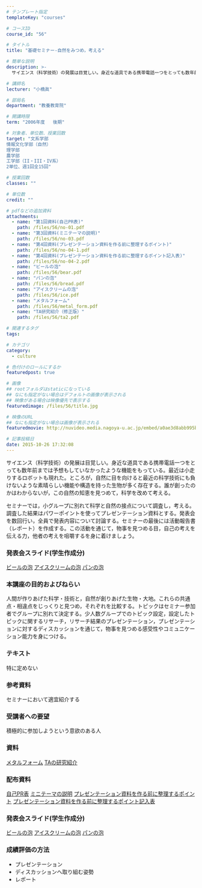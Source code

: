 ```yaml
---
# テンプレート指定
templateKey: "courses"

# コースID
course_id: "56"

# タイトル
title: "基礎セミナー-自然をみつめ，考える"

# 簡単な説明
description: >-
  サイエンス（科学技術）の発展は目覚しい。身近な道具である携帯電話一つをとっても数年前までは予想もしていなかったような機能をもっている。最近は小走りするロボットも現れた。ところが，自然に目を向けると最近...

# 講師名
lecturer: "小橋眞"

# 部局名
department: "教養教育院"

# 開講時限
term: "2006年度	後期"

# 対象者、単位数、授業回数
target: "文系学部
情報文化学部（自然）
理学部
農学部
工学部（II・III・IV系）
2単位、週1回全15回"

# 授業回数
classes: ""

# 単位数
credit: ""

# pdfなどの追加資料
attachments: 
  - name: "第1回資料(自己PR表)" 
    path: /files/56/no-01.pdf
  - name: "第3回資料(ミニテーマの説明)" 
    path: /files/56/no-03.pdf
  - name: "第4回資料(プレゼンテーション資料を作る前に整理するポイント)" 
    path: /files/56/no-04-1.pdf
  - name: "第4回資料(プレゼンテーション資料を作る前に整理するポイント記入表)" 
    path: /files/56/no-04-2.pdf
  - name: "ビールの泡" 
    path: /files/56/bear.pdf
  - name: "パンの泡" 
    path: /files/56/bread.pdf
  - name: "アイスクリームの泡" 
    path: /files/56/ice.pdf
  - name: "メタルフォーム" 
    path: /files/56/metal_form.pdf
  - name: "TA研究紹介（修正版）" 
    path: /files/56/ta2.pdf

# 関連するタグ
tags:

# カテゴリ
category:
  - culture

# 色付けのロールにするか
featuredpost: true

# 画像
## rootフォルダはstaticになっている
## なにも指定がない場合はデフォルトの画像が表示される
## 映像がある場合は映像優先で表示する
featuredimage: /files/56/title.jpg

# 映像のURL
## なにも指定がない場合は画像が表示される
featuredmovie: http://nuvideo.media.nagoya-u.ac.jp/embed/a0ae3d8abb995bec59faae0c41fdd486e08d9d1f

# 記事投稿日
date: 2015-10-26 17:32:08
---
```


サイエンス（科学技術）の発展は目覚しい。身近な道具である携帯電話一つをとっても数年前までは予想もしていなかったような機能をもっている。最近は小走りするロボットも現れた。ところが，自然に目を向けると最近の科学技術にも負けないような素晴らしい機能や構造を持った生物が多く存在する。誰が創ったのかはわからないが，この自然の知恵を見つめて，科学を改めて考える。

セミナーでは，小グループに別れて科学と自然の接点について調査し，考える。調査した結果はパワーポイントを使ってプレゼンテーション資料とする。発表会を数回行い，全員で発表内容について討論する。セミナーの最後には活動報告書（レポート）を作成する。この活動を通じて，物事を見つめる目，自己の考えを伝える力，他者の考えを咀嚼するを身に着けましょう。





### 発表会スライド(学生作成分)

[ビールの泡](/files/56/bear.pdf) 
[アイスクリームの泡](/files/56/ice.pdf) 
[パンの泡](/files/56/bread.pdf) 


### 本講座の目的およびねらい

人間が作りあげた科学・技術と，自然が創りあげた生物・大地。これらの共通点・相違点をじっくりと見つめ，それぞれを比較する。トピックはセミナー参加者でグループに別れて決定する。少人数グループでのトピック設定，設定したトピックに関するリサーチ，リサーチ結果のプレゼンテーション，プレゼンテーションに対するディスカッションを通じて，物事を見つめる感受性やコミュニケーション能力を身につける。

### テキスト

特に定めない

### 参考資料

セミナーにおいて適宜紹介する

### 受講者への要望

積極的に参加しようという意欲のある人





### 資料

[メタルフォーム](/files/56/metal_form.pdf) 
[TAの研究紹介](/files/56/ta2.pdf) 

### 配布資料

[自己PR表](/files/56/no-01.pdf) 
[ミニテーマの説明](/files/56/no-03.pdf) 
[プレゼンテーション資料を作る前に整理するポイント](/files/56/no-04-1.pdf) 
[プレゼンテーション資料を作る前に整理するポイント記入表](/files/56/no-04-2.pdf) 


### 発表会スライド(学生作成分)

[ビールの泡](/files/56/bear.pdf) 
[アイスクリームの泡](/files/56/ice.pdf) 
[パンの泡](/files/56/bread.pdf) 


### 成績評価の方法

* プレゼンテーション
* ディスカッションへ取り組む姿勢
* レポート


